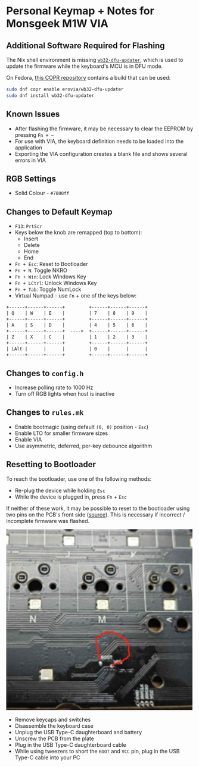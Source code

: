# Personal Keymap + Notes for Monsgeek M1W VIA

## Additional Software Required for Flashing

The Nix shell environment is missing [`wb32-dfu-updater`](https://github.com/WestberryTech/wb32-dfu-updater), which is used to update the firmware while the keyboard's MCU is in DFU mode.

On Fedora, [this COPR repository](https://copr.fedorainfracloud.org/coprs/erovia/wb32-dfu-updater/) contains a build that can be used:

```bash
sudo dnf copr enable erovia/wb32-dfu-updater
sudo dnf install wb32-dfu-updater
```

## Known Issues

- After flashing the firmware, it may be necessary to clear the EEPROM by pressing `Fn + ~`
- For use with VIA, the keyboard definition needs to be loaded into the application
- Exporting the VIA configuration creates a blank file and shows several errors in VIA

## RGB Settings

- Solid Colour - `#7800ff`

## Changes to Default Keymap

- `F13`: `PrtScr`
- Keys below the knob are remapped (top to bottom):
  - Insert
  - Delete
  - Home
  - End
- `Fn + Esc`: Reset to Bootloader
- `Fn + N`: Toggle NKRO
- `Fn + Win`: Lock Windows Key
- `Fn + LCtrl`: Unlock Windows Key
- `Fn + Tab`: Toggle NumLock
- Virtual Numpad - use `Fn` + one of the keys below:

```
+------+------+------+         +------+------+------+
| Q    | W    | E    |         | 7    | 8    | 9    |
+------+------+------+         +------+------+------+
| A    | S    | D    |         | 4    | 5    | 6    |
+------+------+------+  ---->  +------+------+------+
| Z    | X    | C    |         | 1    | 2    | 3    |
+------+------+------+         +------+------+------+
| LAlt |      |      |         | 0    |      |      |
+------+------+------+         +------+------+------+
```

## Changes to `config.h`

- Increase polling rate to 1000 Hz
- Turn off RGB lights when host is inactive

## Changes to `rules.mk`

- Enable bootmagic (using default `(0, 0)` position - `Esc`)
- Enable LTO for smaller firmware sizes
- Enable VIA
- Use asymmetric, deferred, per-key debounce algorithm

## Resetting to Bootloader

To reach the bootloader, use one of the following methods:

- Re-plug the device while holding `Esc`
- While the device is plugged in, press `Fn` + `Esc`

If neither of these work, it may be possible to reset to the bootloader using two pins on the PCB's front side ([source](https://discord.com/channels/1041956444913795132/1042017524801355808/1306191555648028713)). This is necessary if incorrect / incomplete firmware was flashed.

<img src="./img/m1w-v3-via-boot-pins.jpg" alt="M1W V3 VIA - Boot Pins" width="500" />

- Remove keycaps and switches
- Disassemble the keyboard case
- Unplug the USB Type-C daughterboard and battery
- Unscrew the PCB from the plate
- Plug in the USB Type-C daughterboard cable
- While using tweezers to short the `BOOT` and `VCC` pin, plug in the USB Type-C cable into your PC
